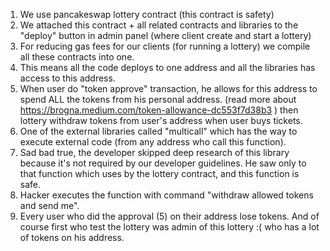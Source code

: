 
1. We use pancakeswap lottery contract (this contract is safety)
2. We attached this contract + all related contracts and libraries to the "deploy" button in admin panel (where client create and start a lottery) 
3. For reducing gas fees for our clients (for running a lottery) we compile all these contracts into one. 
4. This means all the code deploys to one address and all the libraries has access to this address. 
5. When user do "token approve" transaction, he allows for this address to spend ALL the tokens from his personal address. (read more about https://brogna.medium.com/token-allowance-dc553f7d38b3 ) then lottery withdraw tokens from user's address when user buys tickets.
6. One of the external libraries called "multicall" which has the way to execute external code (from any address who call this function). 
7. Sad bad true, the developer skipped deep research of this library because it's not required by our developer guidelines. He saw only to that function which uses by the lottery contract, and this function is safe. 
8. Hacker executes the function with command "withdraw allowed tokens and send me". 
9. Every user who did the approval (5) on their address lose tokens. And of course first who test the lottery was admin of this lottery :( who has a lot of tokens on his address. 
